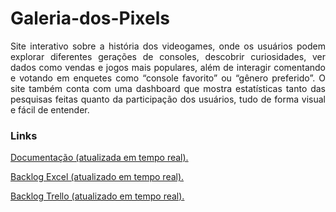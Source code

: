 # Galeria-dos-Pixels

<div style="text-align: justify">
Site interativo sobre a história dos videogames, onde os usuários podem explorar diferentes gerações de consoles, descobrir curiosidades, ver dados como vendas e jogos mais populares, além de interagir comentando e votando em enquetes como “console favorito” ou “gênero preferido”. O site também conta com uma dashboard que mostra estatísticas tanto das pesquisas feitas quanto da participação dos usuários, tudo de forma visual e fácil de entender.
</div>

### Links
[Documentação (atualizada em tempo real).](https://docs.google.com/document/d/12gaLMbNdfRPh8T-0JyvPBxzvvJdey5lpbHGBwNtvAxI/edit?usp=sharing)

[Backlog Excel (atualizado em tempo real).](https://bandteccom-my.sharepoint.com/:x:/g/personal/pedro_barbosa_sptech_school/Ee63zNOXfctEg3OpxjQi_jIB_RnRnbZwXxLQsbJhb-lzwg?e=JLNP68)

[Backlog Trello (atualizado em tempo real).](https://trello.com/b/0GNS2VHV/galeria-dos-pixels)